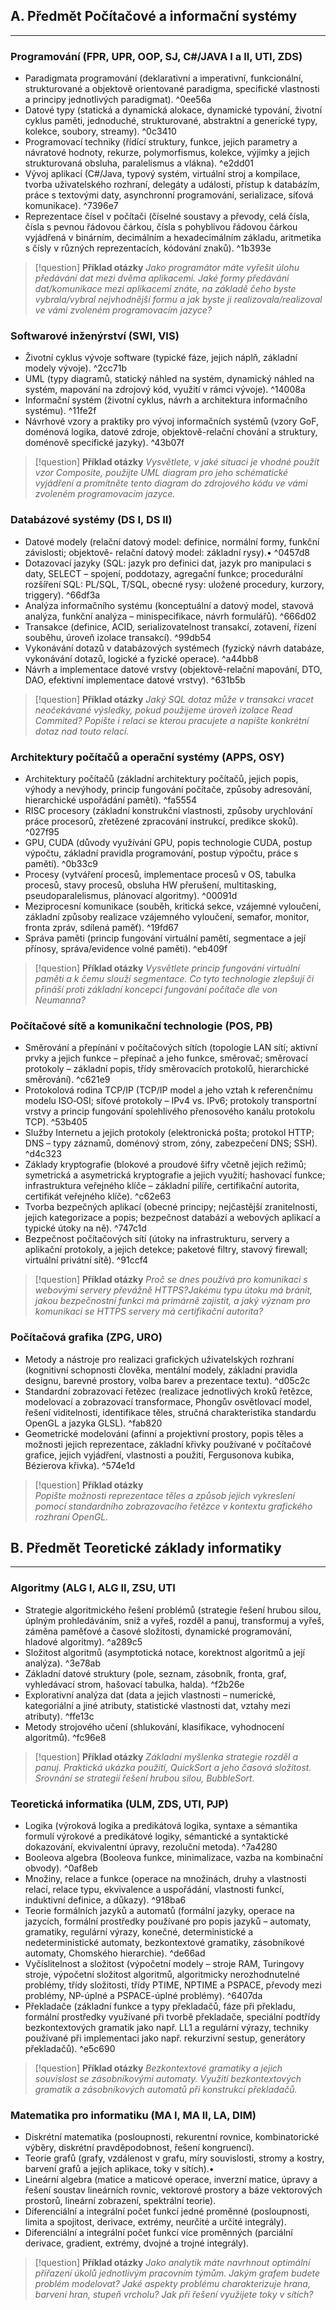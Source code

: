 
## A. Předmět Počítačové a informační systémy
___
### Programování (FPR, UPR, OOP, SJ, C#/JAVA I a II, UTI, ZDS)

- Paradigmata programování (deklarativní a imperativní, funkcionální, strukturované a objektově orientované paradigma, specifické vlastnosti a principy jednotlivých paradigmat). ^0ee56a
- Datové typy (statická a dynamická alokace, dynamické typování, životní cyklus paměti, jednoduché, strukturované, abstraktní a generické typy, kolekce, soubory, streamy). ^0c3410
- Programovací techniky (řídící struktury, funkce, jejich parametry a návratové hodnoty, rekurze, polymorfismus, kolekce, výjimky a jejich strukturovaná obsluha, paralelismus a vlákna). ^e2dd01
- Vývoj aplikací (C#/Java, typový systém, virtuální stroj a kompilace, tvorba uživatelského rozhraní, delegáty a události, přístup k databázím, práce s textovými daty, asynchronní programování, serializace, síťová komunikace). ^7396e7
- Reprezentace čísel v počítači (číselné soustavy a převody, celá čísla, čísla s pevnou řádovou čárkou, čísla s pohyblivou řádovou čárkou vyjádřená v binárním, decimálním a hexadecimálním základu, aritmetika s čísly v různých reprezentacích, kódování znaků). ^1b393e


> [!question] __Příklad otázky__
> *Jako programátor máte vyřešit úlohu předávání dat mezi dvěma aplikacemi. Jaké formy předávání dat/komunikace mezi aplikacemi znáte, na základě čeho byste vybrala/vybral nejvhodnější formu a jak byste ji realizovala/realizoval ve vámi zvoleném programovacím jazyce?*


### Softwarové inženýrství (SWI, VIS)

- Životní cyklus vývoje software (typické fáze, jejich náplň, základní modely vývoje). ^2cc71b
- UML (typy diagramů, statický náhled na systém, dynamický náhled na systém, mapování na zdrojový kód, využití v rámci vývoje). ^14008a
- Informační systém (životní cyklus, návrh a architektura informačního systému). ^11fe2f
- Návrhové vzory a praktiky pro vývoj informačních systémů (vzory GoF, doménová logika, datové zdroje, objektově-relační chování a struktury, doménově specifické jazyky). ^43b07f

> [!question] __Příklad otázky__ 
> *Vysvětlete, v jaké situaci je vhodné použít vzor Composite, použijte UML diagram pro jeho schématické vyjádření a promítněte tento diagram do zdrojového kódu ve vámi zvoleném programovacím jazyce.*

### Databázové systémy (DS I, DS II)

- Datové modely (relační datový model: definice, normální formy, funkční závislosti; objektově- relační datový model: základní rysy).• ^0457d8
- Dotazovací jazyky (SQL: jazyk pro definici dat, jazyk pro manipulaci s daty, SELECT – spojení, poddotazy, agregační funkce; procedurální rozšíření SQL: PL/SQL, T/SQL, obecné rysy: uložené procedury, kurzory, triggery). ^66df3a
- Analýza informačního systému (konceptuální a datový model, stavová analýza, funkční analýza – minispecifikace, návrh formulářů). ^666d02
- Transakce (definice, ACID, serializovatelnost transakcí, zotavení, řízení souběhu, úroveň izolace transakcí). ^99db54
- Vykonávání dotazů v databázových systémech (fyzický návrh databáze, vykonávání dotazů, logické a fyzické operace). ^a44bb8
- Návrh a implementace datové vrstvy (objektově-relační mapování, DTO, DAO, efektivní implementace datové vrstvy). ^631b5b

> [!question] __Příklad otázky__ 
> *Jaký SQL dotaz může v transakci vracet neočekávané výsledky, pokud použijeme úroveň izolace Read Commited? Popište i relaci se kterou pracujete a napište konkrétní dotaz nad touto relací.*


### Architektury počítačů a operační systémy (APPS, OSY)

- Architektury počítačů (základní architektury počítačů, jejich popis, výhody a nevýhody, princip fungování počítače, způsoby adresování, hierarchické uspořádání pamětí). ^fa5554
- RISC procesory (základní konstrukční vlastnosti, způsoby urychlování práce procesorů, zřetězené zpracování instrukcí, predikce skoků). ^027f95
- GPU, CUDA (důvody využívání GPU, popis technologie CUDA, postup výpočtu, základní pravidla programování, postup výpočtu, práce s pamětí). ^0b33c9
- Procesy (vytváření procesů, implementace procesů v OS, tabulka procesů, stavy procesů, obsluha HW přerušení, multitasking, pseudoparalelismus, plánovací algoritmy). ^00091d
- Meziprocesní komunikace (souběh, kritická sekce, vzájemné vyloučení, základní způsoby realizace vzájemného vyloučení, semafor, monitor, fronta zpráv, sdílená paměť). ^19fd67
- Správa paměti (princip fungování virtuální pamětí, segmentace a její přínosy, správa/evidence volné paměti). ^eb409f

> [!question] __Příklad otázky__ 
> *Vysvětlete princip fungování virtuální paměti a k čemu slouží segmentace. Co tyto technologie zlepšují či přináší proti základní koncepci fungování počítače dle von Neumanna?*


### Počítačové sítě a komunikační technologie (POS, PB)

- Směrování a přepínání v počítačových sítích (topologie LAN sítí; aktivní prvky a jejich funkce – přepínač a jeho funkce, směrovač; směrovací protokoly – základní popis, třídy směrovacích protokolů, hierarchické směrování). ^c621e9
- Protokolová rodina TCP/IP (TCP/IP model a jeho vztah k referenčnímu modelu ISO‐OSI; síťové protokoly – IPv4 vs. IPv6; protokoly transportní vrstvy a princip fungování spolehlivého přenosového kanálu protokolu TCP). ^53b405
- Služby Internetu a jejich protokoly (elektronická pošta; protokol HTTP; DNS – typy záznamů, doménový strom, zóny, zabezpečení DNS; SSH). ^d4c323
- Základy kryptografie (blokové a proudové šifry včetně jejich režimů; symetrická a asymetrická kryptografie a jejich využití; hashovací funkce; infrastruktura veřejného klíče – základní pilíře, certifikační autorita, certifikát veřejného klíče). ^c62e63
- Tvorba bezpečných aplikací (obecné principy; nejčastější zranitelnosti, jejich kategorizace a popis; bezpečnost databází a webových aplikací a typické útoky na ně). ^747c1d
- Bezpečnost počítačových sítí (útoky na infrastrukturu, servery a aplikační protokoly, a jejich detekce; paketové filtry, stavový firewall; virtuální privátní sítě). ^91ccf4

>[!question] __Příklad otázky__ 
>*Proč se dnes používá pro komunikaci s webovými servery převážně HTTPS?Jakému typu útoku má bránit, jakou bezpečnostní funkci má primárně zajistit, a jaký význam pro komunikaci se HTTPS servery má certifikační autorita?*


### Počítačová grafika (ZPG, URO)
- Metody a nástroje pro realizaci grafických uživatelských rozhraní (kognitivní schopnosti člověka, mentální modely, základní pravidla designu, barevné prostory, volba barev a prezentace textu). ^d05c2c
- Standardní zobrazovací řetězec (realizace jednotlivých kroků řetězce, modelovací a zobrazovací transformace, Phongův osvětlovací model, řešení viditelnosti, identifikace těles, stručná charakteristika standardu OpenGL a jazyka GLSL). ^fab820
- Geometrické modelování (afinní a projektivní prostory, popis těles a možnosti jejich reprezentace, základní křivky používané v počítačové grafice, jejich vyjádření, vlastnosti a použití, Fergusonova kubika, Bézierova křivka). ^574e1d

>[!question] __Příklad otázky__  
>*Popište možnosti reprezentace těles a způsob jejich vykreslení pomocí standardního zobrazovacího řetězce v kontextu grafického rozhraní OpenGL.*

## B. Předmět Teoretické základy informatiky
___

### Algoritmy (ALG I, ALG II, ZSU, UTI

- Strategie algoritmického řešení problémů (strategie řešení hrubou silou, úplným prohledáváním, sniž a vyřeš, rozděl a panuj, transformuj a vyřeš, záměna paměťové a časové složitosti, dynamické programování, hladové algoritmy). ^a289c5
- Složitost algoritmů (asymptotická notace, korektnost algoritmů a její analýza).  ^3e78ab
- Základní datové struktury (pole, seznam, zásobník, fronta, graf, vyhledávací strom, hašovací tabulka, halda). ^f2b26e
- Explorativní analýza dat (data a jejich vlastnosti – numerické, kategoriální a jiné atributy, statistické vlastnosti dat, vztahy mezi atributy).  ^ffe13c
- Metody strojového učení (shlukování, klasifikace, vyhodnocení algoritmů). ^fc96e8

> [!question] __Příklad otázky__ 
> *Základní myšlenka strategie rozděl a panuj. Praktická ukázka použití, QuickSort a jeho časová složitost. Srovnání se strategií řešení hrubou silou, BubbleSort.*


### Teoretická informatika (ULM, ZDS, UTI, PJP)

- Logika (výroková logika a predikátová logika, syntaxe a sémantika formulí výrokové a predikátové logiky, sémantické a syntaktické dokazování, ekvivalentní úpravy, rezoluční metoda). ^7a4280
- Booleova algebra (Booleova funkce, minimalizace, vazba na kombinační obvody). ^0af8eb
- Množiny, relace a funkce (operace na množinách, druhy a vlastnosti relací, relace typu, ekvivalence a uspořádání, vlastnosti funkcí, induktivní definice, a důkazy). ^918ba6
- Teorie formálních jazyků a automatů (formální jazyky, operace na jazycích, formální prostředky používané pro popis jazyků – automaty, gramatiky, regulární výrazy, konečné, deterministické a nedeterministické automaty, bezkontextové gramatiky, zásobníkové automaty, Chomského hierarchie). ^de66ad
- Vyčíslitelnost a složitost (výpočetní modely – stroje RAM, Turingovy stroje, výpočetní složitost algoritmů, algoritmicky nerozhodnutelné problémy, třídy složitosti, třídy PTIME, NPTIME a PSPACE, převody mezi problémy, NP-úplné a PSPACE-úplné problémy). ^6407da
- Překladače (základní funkce a typy překladačů, fáze při překladu, formální prostředky využívané při tvorbě překladače, speciální podtřídy bezkontextových gramatik jako např. LL1 a regulární výrazy, techniky používané při implementaci jako např. rekurzivní sestup, generátory překladačů). ^e5c690

>[!question] __Příklad otázky__ 
>*Bezkontextové gramatiky a jejich souvislost se zásobníkovými automaty. Využití bezkontextových gramatik a zásobníkových automatů při konstrukci překladačů.*


### Matematika pro informatiku (MA I, MA II, LA, DIM)

- Diskrétní matematika (posloupnosti, rekurentní rovnice, kombinatorické výběry, diskrétní pravděpodobnost, řešení kongruencí).
- Teorie grafů (grafy, vzdálenost v grafu, míry souvislosti, stromy a kostry, barvení grafů a jejich aplikace, toky v sítích).•
- Lineární algebra (matice a maticové operace, inverzní matice, úpravy a řešení soustav lineárních rovnic, vektorové prostory a báze vektorových prostorů, lineární zobrazení, spektrální teorie).
- Diferenciální a integrální počet funkcí jedné proměnné (posloupnosti, limita a spojitost, derivace, extrémy, neurčité a určité integrály).
- Diferenciální a integrální počet funkcí více proměnných (parciální derivace, gradient, extrémy, dvojné a trojné integrály).

>[!question] __Příklad otázky__ 
>*Jako analytik máte navrhnout optimální přiřazení úkolů jednotlivým pracovním týmům. Jakým grafem budete problém modelovat? Jaké aspekty problému charakterizuje hrana, barvení hran, stupeň vrcholu? Jak při řešení využijete toky v sítích?*
